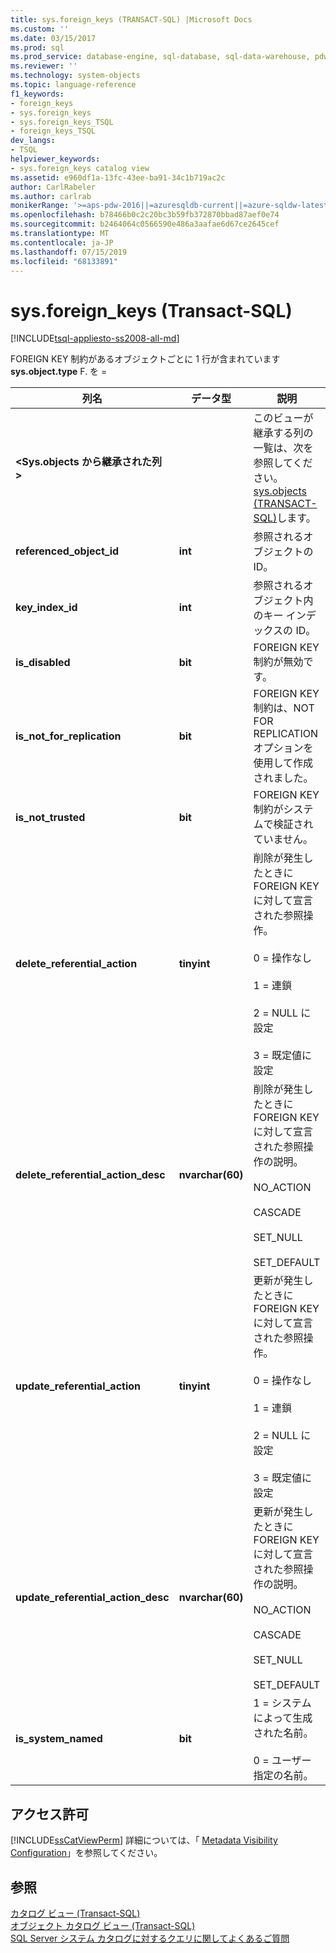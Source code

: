 ```yaml
---
title: sys.foreign_keys (TRANSACT-SQL) |Microsoft Docs
ms.custom: ''
ms.date: 03/15/2017
ms.prod: sql
ms.prod_service: database-engine, sql-database, sql-data-warehouse, pdw
ms.reviewer: ''
ms.technology: system-objects
ms.topic: language-reference
f1_keywords:
- foreign_keys
- sys.foreign_keys
- sys.foreign_keys_TSQL
- foreign_keys_TSQL
dev_langs:
- TSQL
helpviewer_keywords:
- sys.foreign_keys catalog view
ms.assetid: e960df1a-13fc-43ee-ba91-34c1b719ac2c
author: CarlRabeler
ms.author: carlrab
monikerRange: '>=aps-pdw-2016||=azuresqldb-current||=azure-sqldw-latest||>=sql-server-2016||=sqlallproducts-allversions||>=sql-server-linux-2017||=azuresqldb-mi-current'
ms.openlocfilehash: b78466b0c2c20bc3b59fb372870bbad87aef0e74
ms.sourcegitcommit: b2464064c0566590e486a3aafae6d67ce2645cef
ms.translationtype: MT
ms.contentlocale: ja-JP
ms.lasthandoff: 07/15/2019
ms.locfileid: "68133891"
---
```

# <a name="sysforeignkeys-transact-sql"></a>sys.foreign_keys (Transact-SQL)
[!INCLUDE[tsql-appliesto-ss2008-all-md](../../includes/tsql-appliesto-ss2008-all-md.md)]

  FOREIGN KEY 制約があるオブジェクトごとに 1 行が含まれています**sys.object.type** F. を =  
  
|列名|データ型|説明|  
|-----------------|---------------|-----------------|  
|**\<Sys.objects から継承された列 >**||このビューが継承する列の一覧は、次を参照してください。 [sys.objects &#40;TRANSACT-SQL&#41;](../../relational-databases/system-catalog-views/sys-objects-transact-sql.md)します。|  
|**referenced_object_id**|**int**|参照されるオブジェクトの ID。|  
|**key_index_id**|**int**|参照されるオブジェクト内のキー インデックスの ID。|  
|**is_disabled**|**bit**|FOREIGN KEY 制約が無効です。|  
|**is_not_for_replication**|**bit**|FOREIGN KEY 制約は、NOT FOR REPLICATION オプションを使用して作成されました。|  
|**is_not_trusted**|**bit**|FOREIGN KEY 制約がシステムで検証されていません。|  
|**delete_referential_action**|**tinyint**|削除が発生したときに FOREIGN KEY に対して宣言された参照操作。<br /><br /> 0 = 操作なし<br /><br /> 1 = 連鎖<br /><br /> 2 = NULL に設定<br /><br /> 3 = 既定値に設定|  
|**delete_referential_action_desc**|**nvarchar(60)**|削除が発生したときに FOREIGN KEY に対して宣言された参照操作の説明。<br /><br /> NO_ACTION<br /><br /> CASCADE<br /><br /> SET_NULL<br /><br /> SET_DEFAULT|  
|**update_referential_action**|**tinyint**|更新が発生したときに FOREIGN KEY に対して宣言された参照操作。<br /><br /> 0 = 操作なし<br /><br /> 1 = 連鎖<br /><br /> 2 = NULL に設定<br /><br /> 3 = 既定値に設定|  
|**update_referential_action_desc**|**nvarchar(60)**|更新が発生したときに FOREIGN KEY に対して宣言された参照操作の説明。<br /><br /> NO_ACTION<br /><br /> CASCADE<br /><br /> SET_NULL<br /><br /> SET_DEFAULT|  
|**is_system_named**|**bit**|1 = システムによって生成された名前。<br /><br /> 0 = ユーザー指定の名前。|  
  
## <a name="permissions"></a>アクセス許可  
 [!INCLUDE[ssCatViewPerm](../../includes/sscatviewperm-md.md)] 詳細については、「 [Metadata Visibility Configuration](../../relational-databases/security/metadata-visibility-configuration.md)」を参照してください。  
  
## <a name="see-also"></a>参照  
 [カタログ ビュー &#40;Transact-SQL&#41;](../../relational-databases/system-catalog-views/catalog-views-transact-sql.md)   
 [オブジェクト カタログ ビュー &#40;Transact-SQL&#41;](../../relational-databases/system-catalog-views/object-catalog-views-transact-sql.md)   
 [SQL Server システム カタログに対するクエリに関してよくあるご質問](../../relational-databases/system-catalog-views/querying-the-sql-server-system-catalog-faq.md)  
  
  
